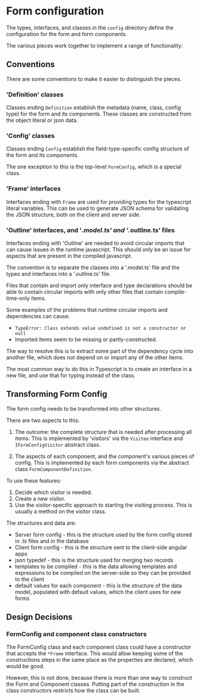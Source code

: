 # Form configuration

The types, interfaces, and classes in the `config` directory
define the configuration for the form and form components.

The various pieces work together to implement a range of functionality:

## Conventions

There are some conventions to make it easier to distinguish the pieces.

### 'Definition' classes

Classes ending `Definition` establish the metadata (name, class, config type) for the form and its components.
These classes are constructed from the object literal or json data.

### 'Config' classes

Classes ending `Config` establish the field-type-specific config structure of the form and its components.

The one exception to this is the top-level `FormConfig`, which is a special class.

### 'Frame' interfaces

Interfaces ending with `Frame` are used for providing types for the  typescript literal variables.
This can be used to generate JSON schema for validating the JSON structure, both on the client and server side.

### 'Outline' interfaces, and '*.model.ts' and '*.outline.ts' files

Interfaces ending with 'Outline' are needed to avoid circular imports that can cause issues 
in the runtime javascript. This should only be an issue for aspects that are present in the compiled
javascript.

The convention is to separate the classes into a '<name>.model.ts' file 
and the types and interfaces into a '<name>.outline.ts' file.

Files that contain and import only interface and type declarations
should be able to contain circular imports with only other files that contain compile-time-only items.

Some examples of the problems that runtime circular imports and dependencies can cause:

- `TypeError: Class extends value undefined is not a constructor or null`
- Imported items seem to be missing or partly-constructed.

The way to resolve this is to extract some part of the dependency cycle into another file,
which does not depend on or import any of the other items.

The most common way to do this in Typescript is to create an interface in a new file,
and use that for typing instead of the class.


## Transforming Form Config

The form config needs to be transformed into other structures.

There are two aspects to this:

1. The outcome: the complete structure that is needed after processing all items.
   This is implemented by 'visitors' via the `Visitee` interface and `IFormConfigVisitor` abstract class.

2. The aspects of each component, and the component's various pieces of config.
   This is implemented by each form components via the abstract class `FormComponentDefinition`.

To use these features:

1. Decide which visitor is needed.
2. Create a new visitor.
3. Use the visitor-specific approach to starting the visiting process. This is usually a method on the visitor class.

The structures and data are:

- Server form config - this is the structure used by the form config stored in .ts files and in the database
- Client form config - this is the structure sent to the client-side angular apps
- json typedef - this is the structure used for merging two records
- templates to be compiled - this is the data allowing templates and expressions to be compiled on the server-side so they can be provided to the client
- default values for each component - this is the structure of the data model, populated with default values, which the client uses for new forms

## Design Decisions

### FormConfig and component class constructors

The FormConfig class and each component class could have a constructor that accepts the `*Frame` interface.
This would allow keeping some of the constructions steps in the same place as the properties are declared, which would be good.

However, this is not done, because there is more than one way to construct the Form and Component classes.
Putting part of the construction in the class constructors restricts how the class can be built.

